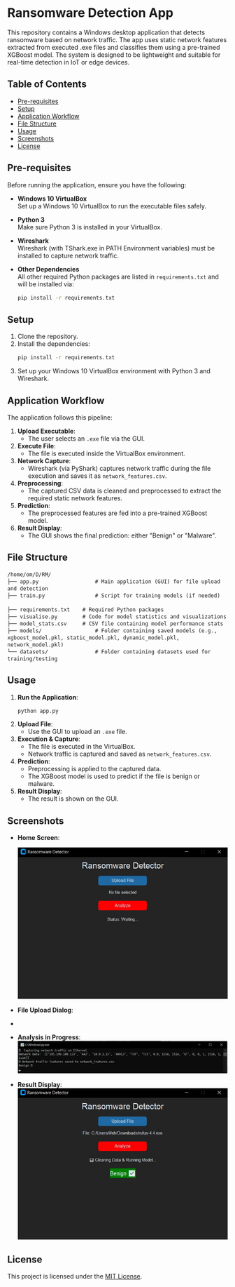 
# Ransomware Detection App

This repository contains a Windows desktop application that detects ransomware based on network traffic. The app uses static network features extracted from executed .exe files and classifies them using a pre-trained XGBoost model. The system is designed to be lightweight and suitable for real-time detection in IoT or edge devices.

## Table of Contents
- [Pre-requisites](#pre-requisites)
- [Setup](#setup)
- [Application Workflow](#application-workflow)
- [File Structure](#file-structure)
- [Usage](#usage)
- [Screenshots](#screenshots)
- [License](#license)

## Pre-requisites
Before running the application, ensure you have the following:

- **Windows 10 VirtualBox**  
  Set up a Windows 10 VirtualBox to run the executable files safely.

- **Python 3**  
  Make sure Python 3 is installed in your VirtualBox.

- **Wireshark**  
  Wireshark (with TShark.exe in PATH Environment variables) must be installed to capture network traffic.

- **Other Dependencies**  
  All other required Python packages are listed in `requirements.txt` and will be installed via:
  ```bash
  pip install -r requirements.txt
  ```

## Setup
1. Clone the repository.
2. Install the dependencies:
   ```bash
   pip install -r requirements.txt
   ```
3. Set up your Windows 10 VirtualBox environment with Python 3 and Wireshark.

## Application Workflow
The application follows this pipeline:
1. **Upload Executable**:  
   - The user selects an `.exe` file via the GUI.
2. **Execute File**:  
   - The file is executed inside the VirtualBox environment.
3. **Network Capture**:  
   - Wireshark (via PyShark) captures network traffic during the file execution and saves it as `network_features.csv`.
4. **Preprocessing**:  
   - The captured CSV data is cleaned and preprocessed to extract the required static network features.
5. **Prediction**:  
   - The preprocessed features are fed into a pre-trained XGBoost model.
6. **Result Display**:  
   - The GUI shows the final prediction: either "Benign" or "Malware".

## File Structure
```
/home/om/D/RM/
├── app.py                  # Main application (GUI) for file upload and detection
├── train.py                # Script for training models (if needed)

├── requirements.txt    # Required Python packages
├── visualise.py        # Code for model statistics and visualizations
├── model_stats.csv     # CSV file containing model performance stats
├── models/                 # Folder containing saved models (e.g., xgboost_model.pkl, static_model.pkl, dynamic_model.pkl, network_model.pkl)
└── datasets/               # Folder containing datasets used for training/testing
```

## Usage
1. **Run the Application**:
   ```bash
   python app.py
   ```
2. **Upload File**:  
   - Use the GUI to upload an `.exe` file.
3. **Execution & Capture**:  
   - The file is executed in the VirtualBox.
   - Network traffic is captured and saved as `network_features.csv`.
4. **Prediction**:  
   - Preprocessing is applied to the captured data.
   - The XGBoost model is used to predict if the file is benign or malware.
5. **Result Display**:  
   - The result is shown on the GUI.

## Screenshots
- **Home Screen**:

  ![home](screenshots/home_screen)
- **File Upload Dialog**:
- 
- **Analysis in Progress**:  
  ![analysis](screenshots/analysis.jpeg)
- **Result Display**:  
  ![result](screenshots/results_screen.jpeg)

## License
This project is licensed under the [MIT License](LICENSE).



